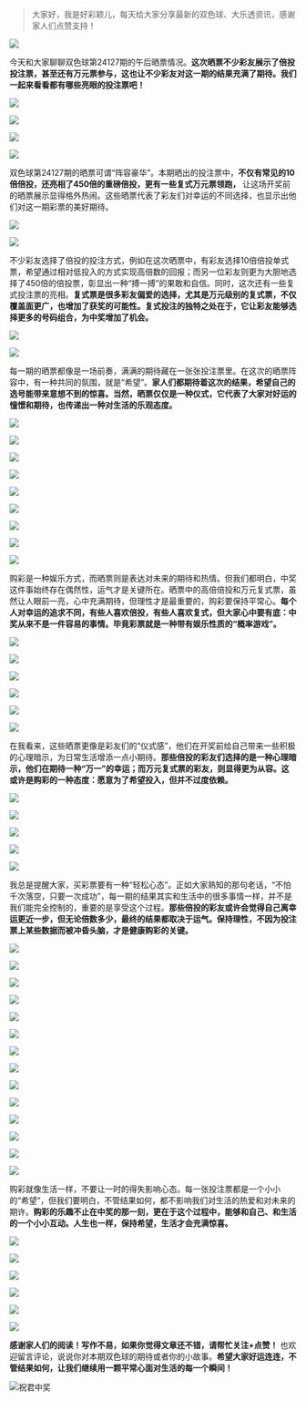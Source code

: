> 大家好，我是好彩颖儿，每天给大家分享最新的双色球、大乐透资讯，感谢家人们点赞支持！

![](https://cdn.jsdelivr.net/gh/wangwenjie1314/PicCDN/2024-7-11/1720660897499-image.png)


今天和大家聊聊双色球第24127期的午后晒票情况。**这次晒票不少彩友展示了倍投投注票，甚至还有万元票参与，这也让不少彩友对这一期的结果充满了期待。我们一起来看看都有哪些亮眼的投注票吧！**

![](https://cdn.jsdelivr.net/gh/wangwenjie1314/PicCDN/2024-11-5/1730787575348-image.png)

![](https://cdn.jsdelivr.net/gh/wangwenjie1314/PicCDN/2024-11-5/1730787604119-image.png)


![](https://cdn.jsdelivr.net/gh/wangwenjie1314/PicCDN/2024-11-5/1730788111939-image.png)


![](https://cdn.jsdelivr.net/gh/wangwenjie1314/PicCDN/2024-11-5/1730788182315-image.png)


双色球第24127期的晒票可谓“阵容豪华”。本期晒出的投注票中，**不仅有常见的10倍倍投，还亮相了450倍的重磅倍投，更有一些复式万元票领跑，** 让这场开奖前的晒票展示显得格外热闹。这些晒票代表了彩友们对幸运的不同选择，也显示出他们对这一期彩票的美好期待。


![](https://cdn.jsdelivr.net/gh/wangwenjie1314/PicCDN/2024-11-5/1730787613858-image.png)


![](https://cdn.jsdelivr.net/gh/wangwenjie1314/PicCDN/2024-11-5/1730787637821-image.png)


不少彩友选择了倍投的投注方式，例如在这次晒票中，有彩友选择10倍倍投单式票，希望通过相对低投入的方式实现高倍数的回报；而另一位彩友则更为大胆地选择了450倍的倍投票，彰显出一种“搏一搏”的果敢和自信。同时，这次还有一些复式投注票的亮相。**复式票是很多彩友偏爱的选择，尤其是万元级别的复式票，不仅覆盖面更广，也增加了获奖的可能性。复式投注的独特之处在于，它让彩友能够选择更多的号码组合，为中奖增加了机会。**


![](https://cdn.jsdelivr.net/gh/wangwenjie1314/PicCDN/2024-11-5/1730788265949-image.png)

![](https://cdn.jsdelivr.net/gh/wangwenjie1314/PicCDN/2024-11-5/1730788193021-image.png)


每一期的晒票都像是一场前奏，满满的期待藏在一张张投注票里。在这次的晒票阵容中，有一种共同的氛围，就是“希望”。**家人们都期待着这次的结果，希望自己的选号能带来意想不到的惊喜。当然，晒票仅仅是一种仪式，它代表了大家对好运的憧憬和期待，也传递出一种对生活的乐观态度。**

![](https://cdn.jsdelivr.net/gh/wangwenjie1314/PicCDN/2024-11-5/1730787728899-image.png)

![](https://cdn.jsdelivr.net/gh/wangwenjie1314/PicCDN/2024-11-5/1730787722549-image.png)

![](https://cdn.jsdelivr.net/gh/wangwenjie1314/PicCDN/2024-11-5/1730787714009-image.png)

![](https://cdn.jsdelivr.net/gh/wangwenjie1314/PicCDN/2024-11-5/1730787705448-image.png)

![](https://cdn.jsdelivr.net/gh/wangwenjie1314/PicCDN/2024-11-5/1730787698918-image.png)

![](https://cdn.jsdelivr.net/gh/wangwenjie1314/PicCDN/2024-11-5/1730787692051-image.png)

![](https://cdn.jsdelivr.net/gh/wangwenjie1314/PicCDN/2024-11-5/1730787684748-image.png)


![](https://cdn.jsdelivr.net/gh/wangwenjie1314/PicCDN/2024-11-5/1730787667421-image.png)


![](https://cdn.jsdelivr.net/gh/wangwenjie1314/PicCDN/2024-11-5/1730787738318-image.png)


购彩是一种娱乐方式，而晒票则是表达对未来的期待和热情。但我们都明白，中奖这件事始终存在偶然性，运气才是关键所在。晒票中的高倍倍投和万元复式票，虽然让人眼前一亮，心中充满期待，但理性才是最重要的，购彩要保持平常心。**每个人对幸运的追求不同，有些人喜欢倍投，有些人喜欢复式，但大家心中要有底：中奖从来不是一件容易的事情。毕竟彩票就是一种带有娱乐性质的“概率游戏”。**


![](https://cdn.jsdelivr.net/gh/wangwenjie1314/PicCDN/2024-11-5/1730787760500-image.png)

![](https://cdn.jsdelivr.net/gh/wangwenjie1314/PicCDN/2024-11-5/1730787753786-image.png)

![](https://cdn.jsdelivr.net/gh/wangwenjie1314/PicCDN/2024-11-5/1730787745960-image.png)

![](https://cdn.jsdelivr.net/gh/wangwenjie1314/PicCDN/2024-11-5/1730787674762-image.png)

![](https://cdn.jsdelivr.net/gh/wangwenjie1314/PicCDN/2024-11-5/1730787774873-image.png)

![](https://cdn.jsdelivr.net/gh/wangwenjie1314/PicCDN/2024-11-5/1730787785693-image.png)


在我看来，这些晒票更像是彩友们的“仪式感”，他们在开奖前给自己带来一些积极的心理暗示，为日常生活增添一点小期待。**那些倍投的彩友们选择的是一种心理暗示，他们在期待一种“万一”的幸运；而万元复式票的彩友，则显得更为从容。这或许是购彩的一种态度：愿意为了希望投入，但并不过度依赖。**

![](https://cdn.jsdelivr.net/gh/wangwenjie1314/PicCDN/2024-11-5/1730787793726-image.png)


![](https://cdn.jsdelivr.net/gh/wangwenjie1314/PicCDN/2024-11-5/1730787820725-image.png)

![](https://cdn.jsdelivr.net/gh/wangwenjie1314/PicCDN/2024-11-5/1730787810676-image.png)

![](https://cdn.jsdelivr.net/gh/wangwenjie1314/PicCDN/2024-11-5/1730787801585-image.png)

![](https://cdn.jsdelivr.net/gh/wangwenjie1314/PicCDN/2024-11-5/1730787654031-image.png)


我总是提醒大家，买彩票要有一种“轻松心态”。正如大家熟知的那句老话，“不怕千次落空，只要一次成功”，每一期的结果其实和生活中的很多事情一样，并不是我们能完全控制的，重要的是享受这个过程。**那些倍投的彩友或许会觉得自己离幸运更近一步，但无论倍数多少，最终的结果都取决于运气。保持理性，不因为投注票上某些数据而被冲昏头脑，才是健康购彩的关键。**


![](https://cdn.jsdelivr.net/gh/wangwenjie1314/PicCDN/2024-11-5/1730787857021-image.png)

![](https://cdn.jsdelivr.net/gh/wangwenjie1314/PicCDN/2024-11-5/1730787850743-image.png)

![](https://cdn.jsdelivr.net/gh/wangwenjie1314/PicCDN/2024-11-5/1730787845361-image.png)

![](https://cdn.jsdelivr.net/gh/wangwenjie1314/PicCDN/2024-11-5/1730787839081-image.png)

![](https://cdn.jsdelivr.net/gh/wangwenjie1314/PicCDN/2024-11-5/1730787831024-image.png)


![](https://cdn.jsdelivr.net/gh/wangwenjie1314/PicCDN/2024-11-5/1730787865624-image.png)


![](https://cdn.jsdelivr.net/gh/wangwenjie1314/PicCDN/2024-11-5/1730787879547-image.png)

![](https://cdn.jsdelivr.net/gh/wangwenjie1314/PicCDN/2024-11-5/1730787874489-image.png)


![](https://cdn.jsdelivr.net/gh/wangwenjie1314/PicCDN/2024-11-5/1730787888584-image.png)

![](https://cdn.jsdelivr.net/gh/wangwenjie1314/PicCDN/2024-11-5/1730787896975-image.png)

![](https://cdn.jsdelivr.net/gh/wangwenjie1314/PicCDN/2024-11-5/1730787904154-image.png)

![](https://cdn.jsdelivr.net/gh/wangwenjie1314/PicCDN/2024-11-5/1730787913013-image.png)


![](https://cdn.jsdelivr.net/gh/wangwenjie1314/PicCDN/2024-11-5/1730787933908-image.png)


![](https://cdn.jsdelivr.net/gh/wangwenjie1314/PicCDN/2024-11-5/1730788043689-image.png)


购彩就像生活一样，不要让一时的得失影响心态。每一张投注票都是一个小小的“希望”，但我们要明白，不管结果如何，都不影响我们对生活的热爱和对未来的期许。**购彩的乐趣不止在中奖的那一刻，更在于这个过程中，能够和自己、和生活的一个小小互动。人生也一样，保持希望，生活才会充满惊喜。**


![](https://cdn.jsdelivr.net/gh/wangwenjie1314/PicCDN/2024-11-5/1730788033262-image.png)

![](https://cdn.jsdelivr.net/gh/wangwenjie1314/PicCDN/2024-11-5/1730788023743-image.png)

![](https://cdn.jsdelivr.net/gh/wangwenjie1314/PicCDN/2024-11-5/1730788016501-image.png)

![](https://cdn.jsdelivr.net/gh/wangwenjie1314/PicCDN/2024-11-5/1730788009746-image.png)


![](https://cdn.jsdelivr.net/gh/wangwenjie1314/PicCDN/2024-11-5/1730787964560-image.png)


![](https://cdn.jsdelivr.net/gh/wangwenjie1314/PicCDN/2024-11-5/1730787595687-image.png)


**感谢家人们的阅读！写作不易，如果你觉得文章还不错，请帮忙关注+点赞！** 也欢迎留言评论，说说你对本期双色球的期待或者你的小故事。**希望大家好运连连，不管结果如何，让我们继续用一颗平常心面对生活的每一个瞬间！**

![祝君中奖](https://cdn.jsdelivr.net/gh/wangwenjie1314/PicCDN/2024-8-7/1722993313980-image.png)

